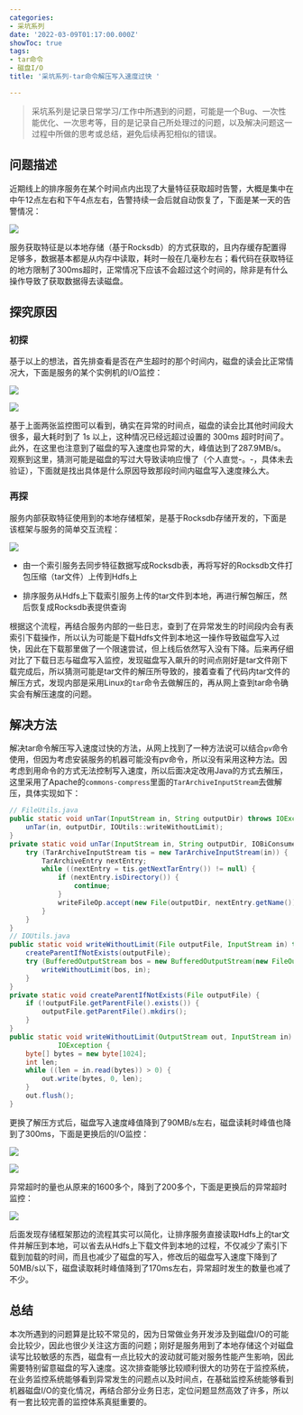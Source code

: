 ```yaml
---
categories:
- 采坑系列
date: '2022-03-09T01:17:00.000Z'
showToc: true
tags:
- tar命令
- 磁盘I/O
title: '采坑系列-tar命令解压写入速度过快 '

---
```




> 采坑系列是记录日常学习/工作中所遇到的问题，可能是一个Bug、一次性能优化、一次思考等，目的是记录自己所处理过的问题，以及解决问题这一过程中所做的思考或总结，避免后续再犯相似的错误。

## 问题描述

近期线上的排序服务在某个时间点内出现了大量特征获取超时告警，大概是集中在中午12点左右和下午4点左右，告警持续一会后就自动恢复了，下面是某一天的告警情况：

![](https://raw.githubusercontent.com/linyanbin666/pic/master/notionimg/d7/80/d780280695b63d5f135984451d28820e.png)

服务获取特征是以本地存储（基于Rocksdb）的方式获取的，且内存缓存配置得足够多，数据基本都是从内存中读取，耗时一般在几毫秒左右；看代码在获取特征的地方限制了300ms超时，正常情况下应该不会超过这个时间的，除非是有什么操作导致了获取数据得去读磁盘。

## 探究原因

### 初探

基于以上的想法，首先排查看是否在产生超时的那个时间内，磁盘的读会比正常情况大，下面是服务的某个实例机的I/O监控：

![](https://raw.githubusercontent.com/linyanbin666/pic/master/notionimg/e3/80/e380cb49aac55da90a2e92b3a49ba15c.png)

![](https://raw.githubusercontent.com/linyanbin666/pic/master/notionimg/ce/fc/cefcde9f9eb3a5f3081441aefd180eee.png)

基于上面两张监控图可以看到，确实在异常的时间点，磁盘的读会比其他时间段大很多，最大耗时到了 1s 以上，这种情况已经远超过设置的 300ms 超时时间了。此外，在这里也注意到了磁盘的写入速度也异常的大，峰值达到了287.9MB/s。观察到这里，猜测可能是磁盘的写过大导致读响应慢了（个人直觉-。-，具体未去验证），下面就是找出具体是什么原因导致那段时间内磁盘写入速度辣么大。

### 再探

服务内部获取特征使用到的本地存储框架，是基于Rocksdb存储开发的，下面是该框架与服务的简单交互流程：

![](https://raw.githubusercontent.com/linyanbin666/pic/master/notionimg/d7/d8/d7d8a10e270b48a076d11a1cc1ffa91e.png)

- 由一个索引服务去同步特征数据写成Rocksdb表，再将写好的Rocksdb文件打包压缩（tar文件）上传到Hdfs上

- 排序服务从Hdfs上下载索引服务上传的tar文件到本地，再进行解包解压，然后恢复成Rocksdb表提供查询

根据这个流程，再结合服务内部的一些日志，查到了在异常发生的时间段内会有表索引下载操作，所以认为可能是下载Hdfs文件到本地这一操作导致磁盘写入过快，因此在下载那里做了一个限速尝试，但上线后依然写入没有下降。后来再仔细对比了下载日志与磁盘写入监控，发现磁盘写入飙升的时间点刚好是tar文件刚下载完成后，所以猜测可能是tar文件的解压所导致的，接着查看了代码内tar文件的解压方式，发现内部是采用Linux的`tar`命令去做解压的，再从网上查到tar命令确实会有解压速度的问题。

## 解决方法

解决tar命令解压写入速度过快的方法，从网上找到了一种方法说可以结合`pv`命令使用，但因为考虑安装服务的机器可能没有pv命令，所以没有采用这种方法。因考虑到用命令的方式无法控制写入速度，所以后面决定改用Java的方式去解压，这里采用了Apache的`commons-compress`里面的`TarArchiveInputStream`去做解压，具体实现如下：

```java
// FileUtils.java
public static void unTar(InputStream in, String outputDir) throws IOException {
    unTar(in, outputDir, IOUtils::writeWithoutLimit);
}
private static void unTar(InputStream in, String outputDir, IOBiConsumer<File, InputStream> writeFileOp) throws IOException {
    try (TarArchiveInputStream tis = new TarArchiveInputStream(in)) {
        TarArchiveEntry nextEntry;
        while ((nextEntry = tis.getNextTarEntry()) != null) {
            if (nextEntry.isDirectory()) {
                continue;
            }
            writeFileOp.accept(new File(outputDir, nextEntry.getName()), tis);
        }
    }
}
// IOUtils.java
public static void writeWithoutLimit(File outputFile, InputStream in) throws IOException {
    createParentIfNotExists(outputFile);
    try (BufferedOutputStream bos = new BufferedOutputStream(new FileOutputStream(outputFile))) {
        writeWithoutLimit(bos, in);
    }
}
private static void createParentIfNotExists(File outputFile) {
    if (!outputFile.getParentFile().exists()) {
        outputFile.getParentFile().mkdirs();
    }
}
public static void writeWithoutLimit(OutputStream out, InputStream in) throws
            IOException {
    byte[] bytes = new byte[1024];
    int len;
    while ((len = in.read(bytes)) > 0) {
        out.write(bytes, 0, len);
    }
    out.flush();
}
```

更换了解压方式后，磁盘写入速度峰值降到了90MB/s左右，磁盘读耗时峰值也降到了300ms，下面是更换后的I/O监控：

![](https://raw.githubusercontent.com/linyanbin666/pic/master/notionimg/0a/e0/0ae0ed31581208c2f9790d4c5b6fb8b6.png)

![](https://raw.githubusercontent.com/linyanbin666/pic/master/notionimg/67/f7/67f7b2c8fb454c5b850efb571f9c1cb0.png)

异常超时的量也从原来的1600多个，降到了200多个，下面是更换后的异常超时监控：

![](https://raw.githubusercontent.com/linyanbin666/pic/master/notionimg/5a/b8/5ab8edd7869f52d486dd34001e711f63.png)

后面发现存储框架那边的流程其实可以简化，让排序服务直接读取Hdfs上的tar文件并解压到本地，可以省去从Hdfs上下载文件到本地的过程，不仅减少了索引下载到加载的时间，而且也减少了磁盘的写入，修改后的磁盘写入速度下降到了50MB/s以下，磁盘读取耗时峰值降到了170ms左右，异常超时发生的数量也减了不少。

## 总结

本次所遇到的问题算是比较不常见的，因为日常做业务开发涉及到磁盘I/O的可能会比较少，因此也很少关注这方面的问题；刚好是服务用到了本地存储这个对磁盘读写比较敏感的东西，磁盘有一点比较大的波动就可能对服务性能产生影响，因此需要特别留意磁盘的写入速度。这次排查能够比较顺利很大的功劳在于监控系统，在业务监控系统能够看到异常发生的问题点以及时间点，在基础监控系统能够看到机器磁盘I/O的变化情况，再结合部分业务日志，定位问题显然高效了许多，所以有一套比较完善的监控体系真挺重要的。


